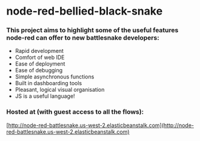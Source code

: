 # node-red-bellied-black-snake

### This project aims to highlight some of the useful features node-red can offer to new battlesnake developers:
 - Rapid development
 - Comfort of web IDE
 - Ease of deployment
 - Ease of debugging
 - Simple asynchronous functions
 - Built in dashboarding tools
 - Pleasant, logical visual organisation
 - JS is a useful language!

### Hosted at (with guest access to all the flows):
[http://node-red-battlesnake.us-west-2.elasticbeanstalk.com](http://node-red-battlesnake.us-west-2.elasticbeanstalk.com)